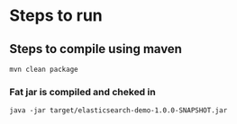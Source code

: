 # Steps to run

## Steps to compile using maven
```mvn clean package```

### Fat jar is compiled and cheked in
```java -jar target/elasticsearch-demo-1.0.0-SNAPSHOT.jar```
